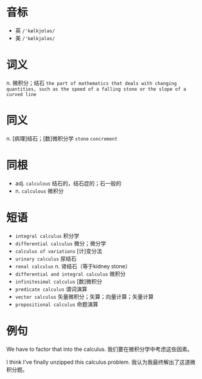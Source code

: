 # 音标

- 英 `/'kælkjʊləs/`
- 美 `/'kælkjələs/`

# 词义

n. 微积分；结石
`the part of mathematics that deals with changing quantities, such as the speed of a falling stone or the slope of a curved line`

# 同义

n. [病理]结石；[数]微积分学
`stone` `concrement`

# 同根

- adj. `calculous` 结石的，结石症的；石一般的
- n. `calculous` 微积分

# 短语

- `integral calculus` 积分学
- `differential calculus` 微分；微分学
- `calculus of variations` [计]变分法
- `urinary calculus` 尿结石
- `renal calculus` n. 肾结石（等于kidney stone）
- `differential and integral calculus` 微积分
- `infinitesimal calculus` [数]微积分
- `predicate calculus` 谓词演算
- `vector calculus` 矢量微积分；矢算；向量计算；矢量计算
- `propositional calculus` 命题演算

# 例句

We have to factor that into the calculus.
我们要在微积分学中考虑这些因素。

I think I've finally unzipped this calculus problem.
我认为我最终解出了这道微积分题。


